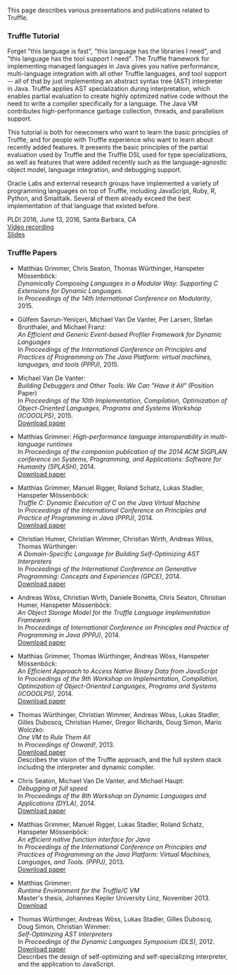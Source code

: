 This page describes various presentations and publications related to Truffle.

### Truffle Tutorial

Forget "this language is fast", "this language has the libraries I need", and "this language has the tool support I need".
The Truffle framework for implementing managed languages in Java gives you native performance, multi-language integration with all other Truffle languages, and tool support -- all of that by just implementing an abstract syntax tree (AST) interpreter in Java.
Truffle applies AST specialization during interpretation, which enables partial evaluation to create highly optimized native code without the need to write a compiler specifically for a language.
The Java VM contributes high-performance garbage collection, threads, and parallelism support.

This tutorial is both for newcomers who want to learn the basic principles of Truffle, and for people with Truffle experience who want to learn about recently added features.
It presents the basic principles of the partial evaluation used by Truffle and the Truffle DSL used for type specializations, as well as features that were added recently such as the language-agnostic object model, language integration, and debugging support.

Oracle Labs and external research groups have implemented a variety of programming languages on top of Truffle, including JavaScript, Ruby, R, Python, and Smalltalk. Several of them already exceed the best implementation of that language that existed before.

PLDI 2016, June 13, 2016, Santa Barbara, CA<br>
[Video recording](https://youtu.be/FJY96_6Y3a4)<br>
[Slides](https://lafo.ssw.uni-linz.ac.at/pub/papers/2016_PLDI_Truffle.pdf)

### Truffle Papers
*   Matthias Grimmer, Chris Seaton, Thomas Würthinger, Hanspeter Mössenböck:<br>
    _Dynamically Composing Languages in a Modular Way: Supporting C Extensions for Dynamic Languages._<br>
    In _Proceedings of the 14th International Conference on Modularity_, 2015.

*   Gülfem Savrun-Yeniçeri, Michael Van De Vanter, Per Larsen, Stefan Brunthaler, and Michael Franz:<br>
    _An Efficient and Generic Event-based Profiler Framework for Dynamic Languages_<br>
    In _Proceedings of the International Conference on Principles and Practices of Programming on The Java Platform: virtual machines, languages, and tools (PPPJ)_, 2015.

*   Michael Van De Vanter:<br>
    _Building Debuggers and Other Tools: We Can "Have it All"_ (Position Paper)<br>
    In _Proceedings of the 10th Implementation, Compilation, Optimization of Object-Oriented Languages, Programs and Systems Workshop (ICOOOLPS)_, 2015.<br>
    [Download paper](http://vandevanter.net/mlvdv/publications/2015-icooolps.pdf)

*   Matthias Grimmer:
    _High-performance language interoperability in multi-language runtimes_<br>
    In _Proceedings of the companion publication of the 2014 ACM SIGPLAN conference on Systems, Programming, and Applications: Software for Humanity (SPLASH)_, 2014.<br>
    [Download paper](http://dl.acm.org/citation.cfm?doid=2660252.2660256)

*   Matthias Grimmer, Manuel Rigger, Roland Schatz, Lukas Stadler, Hanspeter Mössenböck:<br>
    _Truffle C: Dynamic Execution of C on the Java Virtual Machine_<br>
    In _Proceedings of the International Conference on Principles and Practice of Programming in Java (PPPJ)_, 2014.<br>
    [Download paper](http://dl.acm.org/citation.cfm?id=2647528)

*    Christian Humer, Christian Wimmer, Christian Wirth, Andreas Wöss, Thomas Würthinger:<br>
    _A Domain-Specific Language for Building Self-Optimizing AST Interpreters_<br>
    In _Proceedings of the International Conference on Generative Programming: Concepts and Experiences (GPCE)_, 2014.<br>
    [Download paper](http://lafo.ssw.uni-linz.ac.at/papers/2014_GPCE_TruffleDSL.pdf)

*   Andreas Wöss, Christian Wirth, Daniele Bonetta, Chris Seaton, Christian Humer, Hanspeter Mössenböck:<br>
    _An Object Storage Model for the Truffle Language Implementation Framework_<br>
    In _Proceedings of International Conference on Principles and Practice of Programming in Java (PPPJ)_, 2014.<br>
    [Download paper](http://dl.acm.org/citation.cfm?id=2647517)

*   Matthias Grimmer, Thomas Würthinger, Andreas Wöss, Hanspeter Mössenböck:<br>
    _An Efficient Approach to Access Native Binary Data from JavaScript_<br>
    In _Proceedings of the 9th Workshop on Implementation, Compilation, Optimization of Object-Oriented Languages, Programs and Systems (ICOOOLPS)_, 2014.<br>
    [Download paper](http://dl.acm.org/citation.cfm?id=2633302)

*   Thomas Würthinger, Christian Wimmer, Andreas Wöss, Lukas Stadler, Gilles Duboscq, Christian Humer, Gregor Richards, Doug Simon, Mario Wolczko:<br>
    _One VM to Rule Them All_<br>
    In _Proceedings of Onward!_, 2013.<br>
    [Download paper](http://lafo.ssw.uni-linz.ac.at/papers/2013_Onward_OneVMToRuleThemAll.pdf)<br>
    Describes the vision of the Truffle approach, and the full system stack including the interpreter and dynamic compiler.

*   Chris Seaton, Michael Van De Vanter, and Michael Haupt:<br>
    _Debugging at full speed_<br>
    In _Proceedings of the 8th Workshop on Dynamic Languages and Applications (DYLA)_, 2014.<br>
    [Download paper](http://www.lifl.fr/dyla14/papers/dyla14-3-Debugging_at_Full_Speed.pdf)

*   Matthias Grimmer, Manuel Rigger, Lukas Stadler, Roland Schatz, Hanspeter Mössenböck:<br>
    _An efficient native function interface for Java_<br>
    In _Proceedings of the International Conference on Principles and Practices of Programming on the Java Platform: Virtual Machines, Languages, and Tools. (PPPJ)_, 2013.<br>
    [Download paper](http://dx.doi.org/10.1145/2500828.2500832)

*   Matthias Grimmer:<br>
    _Runtime Environment for the Truffle/C VM_<br>
    Master's thesis, Johannes Kepler University Linz, November 2013.<br>
    [Download](http://ssw.jku.at/Research/Papers/Grimmer13Master/)

*   Thomas Würthinger, Andreas Wöss, Lukas Stadler, Gilles Duboscq, Doug Simon, Christian Wimmer:<br>
    _Self-Optimizing AST Interpreters_<br>
    In _Proceedings of the Dynamic Languages Symposium (DLS)_, 2012.<br>
    [Download paper](http://lafo.ssw.uni-linz.ac.at/papers/2012_DLS_SelfOptimizingASTInterpreters.pdf)<br>
    Describes the design of self-optimizing and self-specializing interpreter, and the application to JavaScript.

